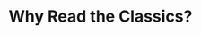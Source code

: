 ---
"\uFEFFauthor_sort": Calvino, Italo
authors: Italo Calvino
comments: ''
cover: "/Users/Raman/Calibre Library/Italo Calvino/Why Read the Classics_ (90)/cover.jpg"
formats: mobi
id: '90'
identifiers: ''
isbn: ''
languages: ''
library_name: Calibre Library
pubdate: '0101-01-01T09:00:00+09:00'
publisher: ''
rating: ''
series: ''
series_index: '1.0'
size: '471884'
tags: ''
timestamp: '0101-01-01T09:00:00+09:00'
title: Why Read the Classics?
title_sort: Why Read the Classics?
uuid: a72e799d-c07f-4888-a21b-382cc6df3f91
"#format": MOBI
layout: book
link: false
---